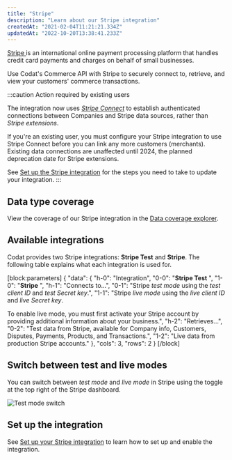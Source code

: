```yaml
---
title: "Stripe"
description: "Learn about our Stripe integration"
createdAt: "2021-02-04T11:21:21.334Z"
updatedAt: "2022-10-20T13:38:41.233Z"
---
```


<a className="external" href="https://stripe.com/" target="_blank">
  Stripe
</a> is an international online payment processing platform that handles credit card
payments and charges on behalf of small businesses.

Use Codat's Commerce API with Stripe to securely connect to, retrieve, and view your customers' commerce transactions.

:::caution Action required by existing users

The integration now uses <a className="external" href="https://stripe.com/docs/connect" target="_blank">_Stripe Connect_</a> to establish authenticated connections between Companies and Stripe data sources, rather than _Stripe extensions_.

If you're an existing user, you must configure your Stripe integration to use Stripe Connect before you can link any more customers (merchants). Existing data connections are unaffected until 2024, the planned deprecation date for Stripe extensions.

See [Set up the Stripe integration](/commerce-stripe-setup) for the steps you need to take to update your integration.
:::

## Data type coverage

View the coverage of our Stripe integration in the <a className="external" href="https://knowledge.codat.io/supported-features/commerce?view=tab-by-integration&integrationKey=exgd" target="_blank">Data coverage explorer</a>.

## Available integrations

Codat provides two Stripe integrations: **Stripe Test** and **Stripe**. The following table explains what each integration is used for.

[block:parameters]
{
"data": {
"h-0": "Integration",
"0-0": "**Stripe Test** ",
"1-0": "**Stripe** ",
"h-1": "Connects to...",
"0-1": "Stripe _test mode_ using the _test client ID_ and _test Secret key_.",
"1-1": "Stripe _live mode_ using the _live client ID_ and _live Secret key_.

To enable live mode, you must first activate your Stripe account by providing additional information about your business.",
"h-2": "Retrieves...",
"0-2": "Test data from Stripe, available for Company info, Customers, Disputes, Payments, Products, and Transactions.",
"1-2": "Live data from production Stripe accounts."
},
"cols": 3,
"rows": 2
}
[/block]

## Switch between test and live modes

You can switch between _test mode_ and _live mode_ in Stripe using the toggle at the top right of the Stripe dashboard.

![Test mode switch](https://files.readme.io/80db658-stripe-test-mode-switch.png "The Test mode toggle at the top-right of the Stripe developer dashboard.")

## Set up the integration

See [Set up your Stripe integration](/commerce-stripe-setup) to learn how to set up and enable the integration.
